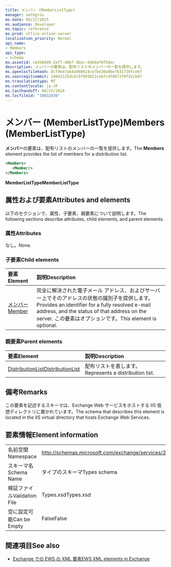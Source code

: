 ```yaml
---
title: メンバー (MemberListType)
manager: sethgros
ms.date: 09/17/2015
ms.audience: Developer
ms.topic: reference
ms.prod: office-online-server
localization_priority: Normal
api_name:
- Members
api_type:
- schema
ms.assetid: cbd38049-2ef7-40bf-9bec-0469af0f58ec
description: メンバーの要素は、配布リストのメンバーの一覧を提供します。
ms.openlocfilehash: 8cf9ed7a64a908614ce7be30a9bef631739fcebf
ms.sourcegitcommit: 34041125dc8c5f993b21cebfc4f8b72f0fd2cb6f
ms.translationtype: MT
ms.contentlocale: ja-JP
ms.lasthandoff: 06/25/2018
ms.locfileid: "19832439"
---
```

# <a name="members-memberlisttype"></a><span data-ttu-id="3fca7-103">メンバー (MemberListType)</span><span class="sxs-lookup"><span data-stu-id="3fca7-103">Members (MemberListType)</span></span>

<span data-ttu-id="3fca7-104">**メンバー**の要素は、配布リストのメンバーの一覧を提供します。</span><span class="sxs-lookup"><span data-stu-id="3fca7-104">The **Members** element provides the list of members for a distribution list.</span></span> 
  
```xml
<Members>
   <Member/>
</Members>
```

<span data-ttu-id="3fca7-105">**MemberListType**</span><span class="sxs-lookup"><span data-stu-id="3fca7-105">**MemberListType**</span></span>

## <a name="attributes-and-elements"></a><span data-ttu-id="3fca7-106">属性および要素</span><span class="sxs-lookup"><span data-stu-id="3fca7-106">Attributes and elements</span></span>

<span data-ttu-id="3fca7-107">以下のセクションで、属性、子要素、親要素について説明します。</span><span class="sxs-lookup"><span data-stu-id="3fca7-107">The following sections describe attributes, child elements, and parent elements.</span></span>
  
### <a name="attributes"></a><span data-ttu-id="3fca7-108">属性</span><span class="sxs-lookup"><span data-stu-id="3fca7-108">Attributes</span></span>

<span data-ttu-id="3fca7-109">なし。</span><span class="sxs-lookup"><span data-stu-id="3fca7-109">None.</span></span>
  
### <a name="child-elements"></a><span data-ttu-id="3fca7-110">子要素</span><span class="sxs-lookup"><span data-stu-id="3fca7-110">Child elements</span></span>

|<span data-ttu-id="3fca7-111">**要素**</span><span class="sxs-lookup"><span data-stu-id="3fca7-111">**Element**</span></span>|<span data-ttu-id="3fca7-112">**説明**</span><span class="sxs-lookup"><span data-stu-id="3fca7-112">**Description**</span></span>|
|:-----|:-----|
|[<span data-ttu-id="3fca7-113">メンバー</span><span class="sxs-lookup"><span data-stu-id="3fca7-113">Member</span></span>](member-ex15websvcsotherref.md) <br/> |<span data-ttu-id="3fca7-114">完全に解決された電子メール アドレス、およびサーバー上でそのアドレスの状態の識別子を提供します。</span><span class="sxs-lookup"><span data-stu-id="3fca7-114">Provides an identifier for a fully resolved e-mail address, and the status of that address on the server.</span></span> <span data-ttu-id="3fca7-115">この要素はオプションです。</span><span class="sxs-lookup"><span data-stu-id="3fca7-115">This element is optional.</span></span>  <br/> |
   
### <a name="parent-elements"></a><span data-ttu-id="3fca7-116">親要素</span><span class="sxs-lookup"><span data-stu-id="3fca7-116">Parent elements</span></span>

|<span data-ttu-id="3fca7-117">**要素**</span><span class="sxs-lookup"><span data-stu-id="3fca7-117">**Element**</span></span>|<span data-ttu-id="3fca7-118">**説明**</span><span class="sxs-lookup"><span data-stu-id="3fca7-118">**Description**</span></span>|
|:-----|:-----|
|[<span data-ttu-id="3fca7-119">DistributionList</span><span class="sxs-lookup"><span data-stu-id="3fca7-119">DistributionList</span></span>](distributionlist.md) <br/> |<span data-ttu-id="3fca7-120">配布リストを表します。</span><span class="sxs-lookup"><span data-stu-id="3fca7-120">Represents a distribution list.</span></span>  <br/> |
   
## <a name="remarks"></a><span data-ttu-id="3fca7-121">備考</span><span class="sxs-lookup"><span data-stu-id="3fca7-121">Remarks</span></span>

<span data-ttu-id="3fca7-122">この要素を記述するスキーマは、Exchange Web サービスをホストする IIS 仮想ディレクトリに置かれています。</span><span class="sxs-lookup"><span data-stu-id="3fca7-122">The schema that describes this element is located in the IIS virtual directory that hosts Exchange Web Services.</span></span>
  
## <a name="element-information"></a><span data-ttu-id="3fca7-123">要素情報</span><span class="sxs-lookup"><span data-stu-id="3fca7-123">Element information</span></span>

|||
|:-----|:-----|
|<span data-ttu-id="3fca7-124">名前空間</span><span class="sxs-lookup"><span data-stu-id="3fca7-124">Namespace</span></span>  <br/> |http://schemas.microsoft.com/exchange/services/2006/types  <br/> |
|<span data-ttu-id="3fca7-125">スキーマ名</span><span class="sxs-lookup"><span data-stu-id="3fca7-125">Schema Name</span></span>  <br/> |<span data-ttu-id="3fca7-126">タイプのスキーマ</span><span class="sxs-lookup"><span data-stu-id="3fca7-126">Types schema</span></span>  <br/> |
|<span data-ttu-id="3fca7-127">検証ファイル</span><span class="sxs-lookup"><span data-stu-id="3fca7-127">Validation File</span></span>  <br/> |<span data-ttu-id="3fca7-128">Types.xsd</span><span class="sxs-lookup"><span data-stu-id="3fca7-128">Types.xsd</span></span>  <br/> |
|<span data-ttu-id="3fca7-129">空に設定可能</span><span class="sxs-lookup"><span data-stu-id="3fca7-129">Can be Empty</span></span>  <br/> |<span data-ttu-id="3fca7-130">False</span><span class="sxs-lookup"><span data-stu-id="3fca7-130">False</span></span>  <br/> |
   
## <a name="see-also"></a><span data-ttu-id="3fca7-131">関連項目</span><span class="sxs-lookup"><span data-stu-id="3fca7-131">See also</span></span>

- [<span data-ttu-id="3fca7-132">Exchange での EWS の XML 要素</span><span class="sxs-lookup"><span data-stu-id="3fca7-132">EWS XML elements in Exchange</span></span>](ews-xml-elements-in-exchange.md)

